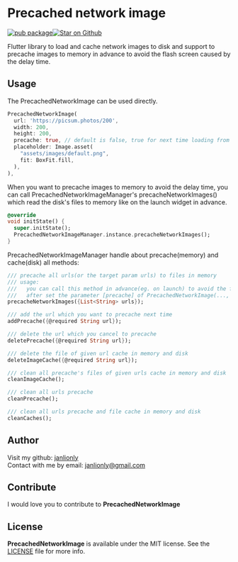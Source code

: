 # Precached network image

[![pub package](https://img.shields.io/pub/v/precached_network_image.svg)](https://pub.dartlang.org/packages/precached_network_image)<a href="https://github.com/janlionly/flutter_precached_network_image"><img src="https://img.shields.io/github/stars/janlionly/flutter_precached_network_image.svg?style=flat&logo=github&colorB=deeppink&label=stars" alt="Star on Github"></a>

Flutter library to load and cache network images to disk and support to precache images to memory in advance to avoid the flash screen caused by the delay time.

## Usage

The PrecachedNetworkImage can be used directly.

```dart
PrecachedNetworkImage(
  url: 'https://picsum.photos/200',
  width: 200, 
  height: 200,
  precache: true, // default is false, true for next time loading from memory in advance.
  placeholder: Image.asset(
    "assets/images/default.png",
    fit: BoxFit.fill,
  ),
),
```

When you want to precache images to memory to avoid the delay time, you can call PrecachedNetworkImageManager's precacheNetworkImages() which read the disk's files to memory like on the launch widget in advance.

```dart
@override
void initState() {
  super.initState();
  PrecachedNetworkImageManager.instance.precacheNetworkImages();
}
```

PrecachedNetworkImageManager handle about precache(memory) and cache(disk) all methods:

```dart
/// precache all urls(or the target param urls) to files in memory
/// usage:
///   you can call this method in advance(eg. on launch) to avoid the flash screen caused by the delay time
///   after set the parameter [precache] of PrecachedNetworkImage(..., precache: true) to true.
precacheNetworkImages({List<String> urls}); 

/// add the url which you want to precache next time
addPrecache({@required String url});

/// delete the url which you cancel to precache 
deletePrecache({@required String url});

/// delete the file of given url cache in memory and disk
deleteImageCache({@required String url});

/// clean all precache's files of given urls cache in memory and disk
cleanImageCache();

/// clean all urls precache
cleanPrecache();

/// clean all urls precache and file cache in memory and disk
cleanCaches();
```

## Author

Visit my github: [janlionly](https://github.com/janlionly)<br>
Contact with me by email: janlionly@gmail.com

## Contribute
I would love you to contribute to **PrecachedNetworkImage**

## License
**PrecachedNetworkImage** is available under the MIT license. See the [LICENSE](https://github.com/janlionly/flutter_precached_network_image/blob/master/LICENSE) file for more info.
